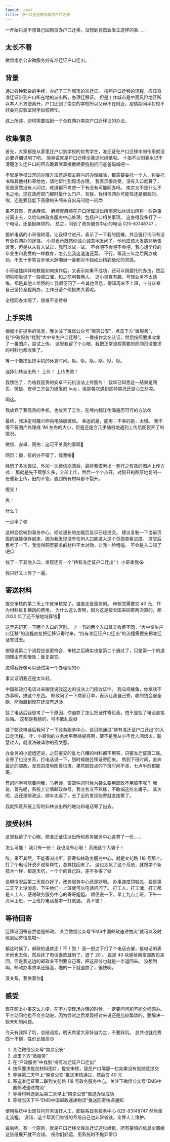 ```yaml
---
layout: post
title: 记一次全程网办南京户口迁移
---
```


一开始只是不想自己回南京办户口迁移，没想到竟然会发生这样的事……

## 太长不看

微信南京公安微服务持有准迁证户口迁出。

## 背景

通过各种繁杂的手续，办好了工作城市的准迁证。
按照户口迁移的流程，应该将准迁证带到户口所在地的派出所，办理迁移证。
但是工作城市是中高风险地区所以本人不方便离开，户口迁到了南京的学校所以父母不在附近，疫情期间半封校不好委托实验室同学出校帮忙。

综上所述，迫切需要找到一个全程网办南京户口迁移证的办法。

## 收集信息

首先，大家都是从家里迁户口到学校的优秀学生，准迁证在户口迁移中的作用就没必要详细说明了吧。
简单说就是户口迁移全靠这张绿纸啦。
十指不沾阳春水记不清楚怎么迁户口的回去跪着哭着撒撒娇要抱抱问问爸爸妈妈吧～

不管是学校公开的办理方法还是校友群内的办理经验，都需要委托一个人，将委托书和其他材料寄给他，请他帮忙到现场办理。
我表示很难受，没有入口就算了，但是居然没有人问过，难道都不考虑一下有没有可能网办吗。
南京又不是什么不毛之地，现在政府部门都时髦什么门户、互联，我相信网办可能性还是很高的。
唉，还是要我低下高傲的头颅亲自出马问他一问😎

果不其然，有点麻烦。
麻烦就麻烦在户口所属派出所南京仙林派出所将一些杂事分离出去，交给仙林政务服务中心处理，包括户口相关事项。
这害得我多打了一个电话，还是挺麻烦的。
总之，问到了政务服务中心的电话 025-83148747 。

接听电话的小哥很和蔼，让我得寸进尺，表示了一下我的困难，并且强行询问有没有全程网办的途径。
小哥表示既然你诚心诚意地发问了，他也应该大发慈悲地告诉我，但是从未有人试过，我可以试一试。
不会吧不会吧不会吧，我心想学校的毕业生和我受的一样教育，怎么比我这渣渣还菜。
不行，等我三年之后网办成功，不五十步笑百步地大肆嘲讽一番都对不起如此精彩绝伦的灵感。

小哥磕磕绊绊地教我如何操作后，又表示如果不成功，还可以用委托的办法，然后吧啦吧啦说了一段顺口溜，和之前判若两人。
这小哥真有趣，可惜业务不太熟练，都是其他人给惯的🙄
我顺便问了一些其他信息，得知周末不上班，十分庆幸自己坚持全程网办，工作日请个假损失大着呢。

全程网办太嗯了，很难不支持😅

## 上手实践

根据小哥提供的信息，我关注了微信公众号“南京公安”，点击下方“微服务”，在“户政服务”找到“大中专生户口迁移”。
一番操作实名认证，然后按照要求收集了一番图片，尝试上传。
这里我留了个心眼，我把正常流程需要的而网页没要求的材料也都收集了。

等一个能摸鱼摸手机的休息时间。哒。哒。哒。哒。哒。哒。

选择仙林派出所！
上传！
上传失败！

我愣住了，为啥我高贵的安卓千元机没法上传图片！
我早已知悉这一结果是网页、微信、安卓三方合力研发的 bug ，但是每次遇到这种情况还是心生悲凉。

啊这。

我放弃了我高贵的手机，也放弃了工作，在颅内翻江倒海遍历可行的方法😰

最终，我决定将魔爪伸向电脑版微信。
幸运的是，能用；不幸的是，太慢。
我不得不将图片处理成 1M 左右的大小，但是还是会几乎随机地遇到上传后图裂开了的情况。

微信、安卓、网络：这可不关我的事啊🥺

网页：额，有的办不错了，怪我咯🤪

经历了多次尝试，外加一次微信崩溃后，最终我摸索出一套行之有效的图片上传方式：
那就是先不管那么多，全部上传，然后一个个点开，对裂开的图原地复制一份重新上传，旧的不管，直到所有材料都不裂开。

提交！

爽！

什么？

一点半了😨

这时会跳转到事务中心，经过漫长的加载后显示已经提交。
建议复制一下当前页面的链接保存起来，因为我发现没有任何入口能进入这个页面查看进度。
提交后思考了一下，我觉得网页要求的材料不太对劲，让我一脸懵逼。
不会是入口错了吧😑

找了一下其他入口，发现还有一个“持有准迁证户口迁出”！
小哥害我😭

我只好又上传了一遍。

## 寄送材料

提交审核的第二天上午就审核完了，速度还是蛮快的。
审核完需要交 40 元，作为材料反复横跳的费用。
为什么这么贵啊，因为这是按全国来回寄两次算的，都 2020 年了还不按地址算钱🙁

这里先研究一下两个入口的区别。
上一节的两个入口其实收费不同，“大中专生户口迁移”的流程直接把迁移证寄过来，“持有准迁证户口迁出”的流程需要先把准迁证寄过去。

按理说第二个流程应该更符合，审核之后确实也是第二个通过了，只是第一个的退回理由有些暧昧：重复提交。

说得我好像可以通过第一个办理似的🙄

事实证明我还是太年轻。

中国邮政打电话过来跟我说我这边的没法上门揽收证件。
我乌鸡鲅鱼，你拿钱不办事啊，搞这个东西。
邮政问了一下商家订单，表示让我自己寄，收的钱会退全款，然而直到现在还没有退😓

挂了电话后我思考了一下原因，你退款了怎么把证件寄给我，怕不是挂了电话直接后悔。
这都是我猜的，可不敢乱说😅

挂了邮政电话后我问了一下政务服务中心，说只能通过“持有准迁证户口迁出”的入口走流程。
哇，小哥你的业务水平亟待提高啊，要不是我从小不食人间烟火、聪慧过人，就没法破译你的密文惹。

办业务的小姐姐还说，之前提交的乱七八糟的材料都不用寄，只要准迁证第二联。
全寄了也没关系，打电话说一下，到时候随迁移证寄回来。
熬到下班时间，直奔最近的邮政，发现百度地图真垃圾，果然邮政点的下班时间不准，七点半前都能寄。

有的同学可能要问我，马老师，寄邮件的时候为甚么要用邮政不用顺丰呢？
我说，首先呢，系统上让填邮政单号，我业务又不熟练，不敢搞这些幺蛾子。
其次呢，近还是邮政近，顺丰太远了，去了近的发现能寄就直接寄了。

我就照着系统上写的仙林派出所的地址和电话寄了出去。

## 接受材料

这里我留了个心眼，把准迁证往派出所和政务服务中心各寄了一份……

怎么可能！
我只有一份！
我也没有心眼！
系统这个大骗子！

唉，果不其然，不能寄派出所，要寄仙林政务服务中心，就是文苑路 118 号那个。
打了个电话好说歹说帮帮忙，总算找回来了。
这也太坑了这个系统，就跟学个新技术一样，都是天坑，一个个的自己踩，差不多得了😅

说明情况后第二天就办好了，政务服务中心还是妙啊。
办事速度顶呱呱，要是第二天早上没消息，下午他们一上班就可以电话问问了。
打工人，打工魂，打工都是人上人，感谢政务服务中心的哥哥姐姐。
顺便说一下，早上九点上班，下午一点半上班，一上班打电话基本一打就通。
真不错！

## 等待回寄

迁移证回寄自然也是邮政。
关注微信公众号“EMS中国邮政速递物流”就可以及时收到回寄信息啦～

都这时候了，邮政的退款还！不！到！
我一怒之下打了个电话去催，接电话的表示他也去催，然后挂了电话退款就到了，退了 20 。
说是 40 块是给南京邮政包来回，但是我这边的邮政查不到要自己寄，把这部分也就是一半退回来。
没想到啊，邮政办事效率还挺高，啪的一下就退款了，很快啊。

没关系，我供着你🤗

## 感受

现在网上办事这么方便，在不方便现场办理的时候，一定要问问能不能全程网办。
不主动问他也不会主动说，因为尝试之后发现相对来说还是比较繁琐的，要解决一些未知的问题。

今天有我踩了坑，总结流程，明天希望大家好自为之，不要踩坑。
总共也就花费四十不到，性价比极高😏

1. 关注微信公众号“南京公安”
1. 点击下方“微服务”
1. 在“户政服务”中找到“持有准迁证户口迁出”
1. 按照要求提交材料图片，提交审核，居民户口簿那一栏如果没有就随意提交
1. 等待第二天早上“南京公安”推送审核通过，然后交 40 元
1. 寄送准迁证第二联到文苑路 118 号政务服务中心，关注下微信公众号“EMS中国邮政速递物流”
1. 等待材料送到后第二天早上“南京公安”推送办理成功
1. 等待当天下午“EMS中国邮政速递物流”推送回寄快递通知

使用系统中出现任何异常请转人工，即联系政务服务中心 025-83148747 然后重走流程。
没错，这个帮我们省钱的系统自己也非常省钱，全靠人工维护。

最后呢，有一个原则，就是户口迁移全靠准迁证这张绿纸，所有要填的信息全围绕这张纸展开就不会错。
祝你们好运，用系统时不抛异常😏

